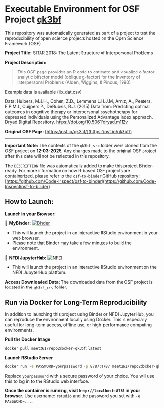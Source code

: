 # Executable Environment for OSF Project [qk3bf](https://osf.io/qk3bf/)

This repository was automatically generated as part of a project to test the reproducibility of open science projects hosted on the Open Science Framework (OSF).

**Project Title:** SITAR 2018: The Latent Structure of Interpersonal Problems

**Project Description:**
> This OSF page provides an R code to estimate and visualize a factor-analytic bifactor model (oblique g-factor) for the Inventory of Interpersonal Problems (Alden, Wiggins, &amp; Pincus, 1990)

Example data is available (iip_dat.csv).

Data:
Huibers, M.J.H., Cohen, Z.D., Lemmens L.H.J.M, Arntz, A., Peeters, F.P.M.L, Cuijpers P., DeRubeis, R.J. (2015) Data from: Predicting optimal outcomes in cognitive therapy or interpersonal psychotherapy for depressed individuals using the Personalized Advantage Index approach. Dryad Digital Repository.    https://doi.org/10.5061/dryad.m112v

**Original OSF Page:** [https://osf.io/qk3bf/](https://osf.io/qk3bf/)

---

**Important Note:** The contents of the `qk3bf_src` folder were cloned from the OSF project on **12-03-2025**. Any changes made to the original OSF project after this date will not be reflected in this repository.

The `DESCRIPTION` file was automatically added to make this project Binder-ready. For more information on how R-based OSF projects are containerized, please refer to the `osf-to-binder` GitHub repository: [https://github.com/Code-Inspect/osf-to-binder](https://github.com/Code-Inspect/osf-to-binder)

## How to Launch:

**Launch in your Browser:**

🚀 **MyBinder:** [![Binder](https://mybinder.org/badge_logo.svg)](https://mybinder.org/v2/gh/code-inspect-binder/osf_qk3bf/HEAD?urlpath=rstudio)

   * This will launch the project in an interactive RStudio environment in your web browser.
   * Please note that Binder may take a few minutes to build the environment.

🚀 **NFDI JupyterHub:** [![NFDI](https://nfdi-jupyter.de/images/nfdi_badge.svg)](https://hub.nfdi-jupyter.de/r2d/gh/code-inspect-binder/osf_qk3bf/HEAD?urlpath=rstudio)

   * This will launch the project in an interactive RStudio environment on the NFDI JupyterHub platform.

**Access Downloaded Data:**
The downloaded data from the OSF project is located in the `qk3bf_src` folder.

## Run via Docker for Long-Term Reproducibility

In addition to launching this project using Binder or NFDI JupyterHub, you can reproduce the environment locally using Docker. This is especially useful for long-term access, offline use, or high-performance computing environments.

**Pull the Docker Image**

```bash
docker pull meet261/repo2docker-qk3bf:latest
```

**Launch RStudio Server**

```bash
docker run -e PASSWORD=yourpassword -p 8787:8787 meet261/repo2docker-qk3bf
```
Replace `yourpassword` with a secure password of your choice. You will use this to log in to the RStudio web interface.

**Once the container is running, visit `http://localhost:8787` in your browser.**
Use username: `rstudio` and the password you set with `-e PASSWORD=...`.
